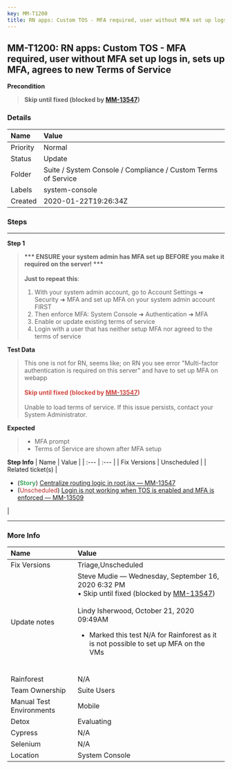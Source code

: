 ```yaml
---
key: MM-T1200
title: RN apps: Custom TOS - MFA required, user without MFA set up logs in, sets up MFA, agrees to new Terms of Service
---
```


## MM-T1200: RN apps: Custom TOS - MFA required, user without MFA set up logs in, sets up MFA, agrees to new Terms of Service

**Precondition**

> <article><strong>Skip until fixed (blocked by </strong><a href="https://mattermost.atlassian.net/browse/MM-13547"><strong>MM-13547</strong></a><strong>)</strong></article>

### Details

| Name     | Value                                                         |
| :------- | :------------------------------------------------------------ |
| Priority | Normal                                                        |
| Status   | Update                                                        |
| Folder   | Suite / System Console / Compliance / Custom Terms of Service |
| Labels   | system-console                                                |
| Created  | 2020-01-22T19:26:34Z                                          |

### Steps

<hr/>

**Step 1**

> <article><strong>*** ENSURE your system admin has MFA set up BEFORE you make it required on the server! ***<br></strong><br><strong>Just to repeat this</strong>:<ol><li>With your system admin account, go to Account Settings ➜ Security ➜ MFA and set up MFA on your system admin account FIRST</li><li>Then enforce MFA: System Console ➜ Authentication ➜ MFA</li><li>Enable or update existing terms of service</li><li>Login with a user that has neither setup MFA nor agreed to the terms of service</li></ol></article>

**Test Data**

> <article>This one is not for RN, seems like; on RN you see error "Multi-factor authentication is required on this server" and have to set up MFA on webapp<br><br><strong><span style="color: rgb(209, 72, 65);">Skip until fixed (blocked by </span></strong><a href="https://mattermost.atlassian.net/browse/MM-13547"><strong><span style="color: rgb(209, 72, 65);">MM-13547</span></strong></a><strong><span style="color: rgb(209, 72, 65);">)</span></strong><br><br>Unable to load terms of service. If this issue persists, contact your System Administrator.</article>

**Expected**

> <article><ul><li>MFA prompt</li><li>Terms of Service are shown after MFA setup</li></ul></article>

**Step Info**
| Name | Value |
| :--- | :--- |
| Fix Versions | Unscheduled |
| Related ticket(s) | <ul><li>(<strong><span style="color: rgb(65, 168, 95);">Story</span></strong>)&nbsp;<a href="https://mattermost.atlassian.net/browse/MM-13547">Centralize routing logic in root.jsx — MM-13547</a></li><li>(<span style="color: rgb(184, 49, 47);">Unscheduled</span>) <a href="https://mattermost.atlassian.net/browse/MM-13509">Login is not working when TOS is enabled and MFA is enforced — MM-13509</a></li></ul> |

<hr/>

### More Info

| Name                     | Value                                                                                                                                                                                                                                                                                                                   |
| :----------------------- | :---------------------------------------------------------------------------------------------------------------------------------------------------------------------------------------------------------------------------------------------------------------------------------------------------------------------- |
| Fix Versions             | Triage,Unscheduled                                                                                                                                                                                                                                                                                                      |
| Update notes             | Steve Mudie — Wednesday, September 16, 2020 6:32 PM<br>• Skip until fixed (blocked by <a href="https://mattermost.atlassian.net/browse/MM-13547">MM-13547</a>)<br><br>Lindy Isherwood, October 21, 2020 09:49AM<ul><li>Marked this test N/A for Rainforest as it is not possible to set up MFA on the VMs</li></ul><br> |
| Rainforest               | N/A                                                                                                                                                                                                                                                                                                                     |
| Team Ownership           | Suite Users                                                                                                                                                                                                                                                                                                             |
| Manual Test Environments | Mobile                                                                                                                                                                                                                                                                                                                  |
| Detox                    | Evaluating                                                                                                                                                                                                                                                                                                              |
| Cypress                  | N/A                                                                                                                                                                                                                                                                                                                     |
| Selenium                 | N/A                                                                                                                                                                                                                                                                                                                     |
| Location                 | System Console                                                                                                                                                                                                                                                                                                          |
